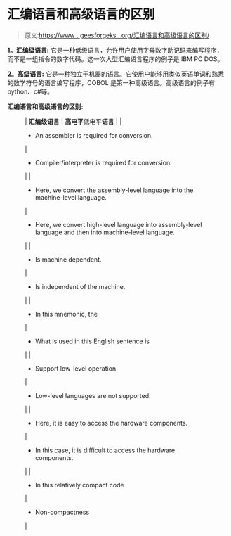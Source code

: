 # 汇编语言和高级语言的区别

> 原文:[https://www . geesforgeks . org/汇编语言和高级语言的区别/](https://www.geeksforgeeks.org/difference-between-assembly-language-and-high-level-language/)

**1。汇编级语言:**
它是一种低级语言，允许用户使用字母数字助记码来编写程序，而不是一组指令的数字代码。这一次大型汇编语言程序的例子是 IBM PC DOS。

**2。高级语言:**
它是一种独立于机器的语言。它使用户能够用类似英语单词和熟悉的数学符号的语言编写程序，COBOL 是第一种高级语言。高级语言的例子有 python、c#等。

**汇编语言和高级语言的区别:**

<figure class="table">

| **汇编级语言** | **高电平**低电平**语言** |
| 

*   An assembler is required for conversion.

 | 

*   Compiler/interpreter is required for conversion.

 |
| 

*   Here, we convert the assembly-level language into the machine-level language.

 | 

*   Here, we convert high-level language into assembly-level language and then into machine-level language.

 |
| 

*   Is machine dependent.

 | 

*   Is independent of the machine.

 |
| 

*   In this mnemonic, the

 | 

*   What is used in this English sentence is

 |
| 

*   Support low-level operation

 | 

*   Low-level languages are not supported.

 |
| 

*   Here, it is easy to access the hardware components.

 | 

*   In this case, it is difficult to access the hardware components.

 |
| 

*   In this relatively compact code

 | 

*   Non-compactness

 |

</figure>